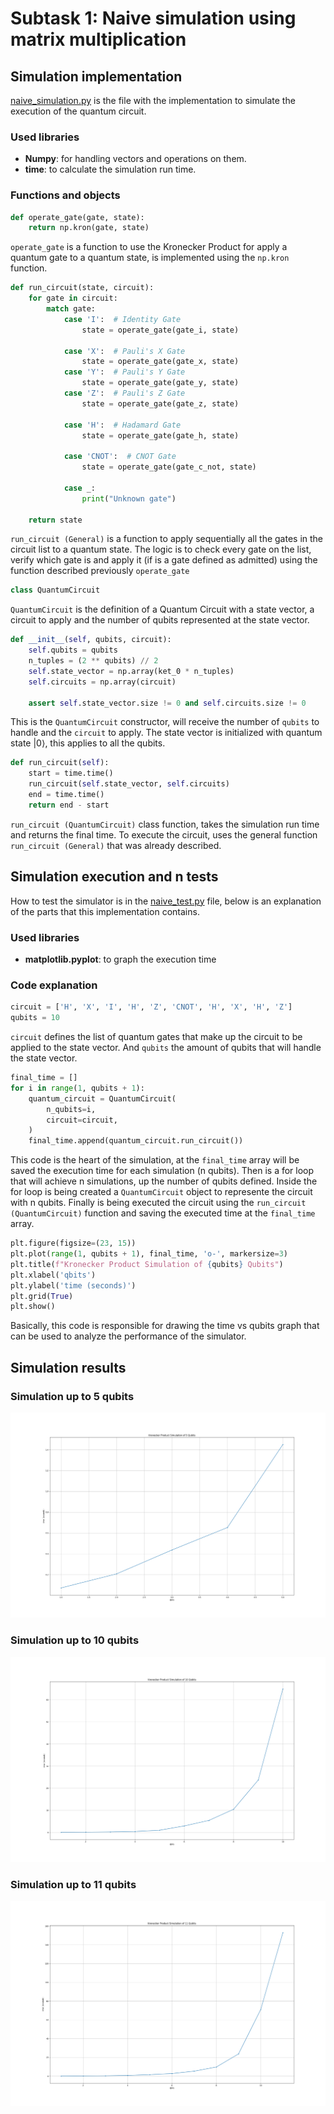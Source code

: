 # Subtask 1: Naive simulation using matrix multiplication

## Simulation implementation

[naive_simulation.py](naive_simulation.py) is the file with the implementation to simulate the execution of the quantum circuit.

### Used libraries

- **Numpy**: for handling vectors and operations on them.
- **time**: to calculate the simulation run time.

### Functions and objects

```python
def operate_gate(gate, state):
    return np.kron(gate, state)
```

`operate_gate` is a function to use the Kronecker Product for apply a quantum gate to a quantum state, 
is implemented using the `np.kron` function.

```python
def run_circuit(state, circuit):
    for gate in circuit:
        match gate:
            case 'I':  # Identity Gate
                state = operate_gate(gate_i, state)

            case 'X':  # Pauli's X Gate
                state = operate_gate(gate_x, state)
            case 'Y':  # Pauli's Y Gate
                state = operate_gate(gate_y, state)
            case 'Z':  # Pauli's Z Gate
                state = operate_gate(gate_z, state)

            case 'H':  # Hadamard Gate
                state = operate_gate(gate_h, state)

            case 'CNOT':  # CNOT Gate
                state = operate_gate(gate_c_not, state)

            case _:
                print("Unknown gate")

    return state
```

`run_circuit (General)` is a function to apply sequentially all the gates in the circuit list to a quantum state. 
The logic is to check every gate on the list, verify which gate is and apply it 
(if is a gate defined as admitted) using the function described previously `operate_gate`

```python
class QuantumCircuit
```

`QuantumCircuit` is the definition of a Quantum Circuit with a state vector, a circuit to apply and the number of qubits represented at the state vector.

```python
def __init__(self, qubits, circuit):
    self.qubits = qubits
    n_tuples = (2 ** qubits) // 2
    self.state_vector = np.array(ket_0 * n_tuples)
    self.circuits = np.array(circuit)

    assert self.state_vector.size != 0 and self.circuits.size != 0
```

This is the `QuantumCircuit` constructor, will receive the number of `qubits` to handle and the `circuit` to apply.
The state vector is initialized with quantum state |0⟩, this applies to all the qubits.

```python
def run_circuit(self):
    start = time.time()
    run_circuit(self.state_vector, self.circuits)
    end = time.time()
    return end - start
```

`run_circuit (QuantumCircuit)` class function, takes the simulation run time and returns the final time. 
To execute the circuit, uses the general function `run_circuit (General)` that was already described.

## Simulation execution and n tests

How to test the simulator is in the [naive_test.py](naive_test.py) file, below is an explanation of the parts that this
implementation contains.

### Used libraries

- **matplotlib.pyplot**: to graph the execution time

### Code explanation

```python
circuit = ['H', 'X', 'I', 'H', 'Z', 'CNOT', 'H', 'X', 'H', 'Z']
qubits = 10
```

`circuit` defines the list of quantum gates that make up the circuit to be applied to the state vector. 
And `qubits` the amount of qubits that will handle the state vector.

```python
final_time = []
for i in range(1, qubits + 1):
    quantum_circuit = QuantumCircuit(
        n_qubits=i,
        circuit=circuit,
    )
    final_time.append(quantum_circuit.run_circuit())
```

This code is the heart of the simulation, at the `final_time` array will be saved the execution time for each simulation (n qubits). 
Then is a for loop that will achieve n simulations, up the number of qubits defined. Inside the for loop is being created a
`QuantumCircuit` object to represente the circuit with n qubits. Finally is being executed the circuit using the 
`run_circuit (QuantumCircuit)` function and saving the executed time at the `final_time` array.

```python
plt.figure(figsize=(23, 15))
plt.plot(range(1, qubits + 1), final_time, 'o-', markersize=3)
plt.title(f"Kronecker Product Simulation of {qubits} Qubits")
plt.xlabel('qbits')
plt.ylabel('time (seconds)')
plt.grid(True)
plt.show()
```

Basically, this code is responsible for drawing the time vs qubits graph that can be used to analyze the performance of the simulator.

## Simulation results

### Simulation up to 5 qubits

![Kronecker Product for 5 Qubits](images/kronecker_05_qubits.png)

### Simulation up to 10 qubits

![Kronecker Product for 10 Qubits](images/kronecker_10_qubits.png)

### Simulation up to 11 qubits

![Kronecker Product for 11 Qubits](images/kronecker_11_qubits.png)


